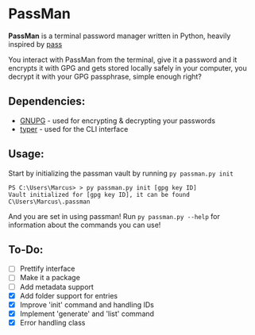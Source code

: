 # PassMan
**PassMan** is a terminal password manager written in Python, heavily inspired by [pass](https://www.passwordstore.org/)

You interact with PassMan from the terminal, give it a password and it encrypts it with GPG and gets stored locally safely in your computer, you decrypt it with your GPG passphrase, simple enough right?

## Dependencies:
- [GNUPG](https://gnupg.org/download/index.html) - used for encrypting & decrypting your passwords
- [typer](https://typer.tiangolo.com/) - used for the CLI interface

## Usage:
Start by initializing the passman vault by running `py passman.py init`
```
PS C:\Users\Marcus> > py passman.py init [gpg key ID]
Vault initialized for [gpg key ID], it can be found C\Users\Marcus\.passman
```

And you are set in using passman! Run `py passman.py --help` for information 
about the commands you can use!


## To-Do:
- [ ] Prettify interface
- [ ] Make it a package
- [ ] Add metadata support
- [x] Add folder support for entries
- [x] Improve 'init' command and handling IDs
- [x] Implement 'generate' and 'list' command
- [x] Error handling class